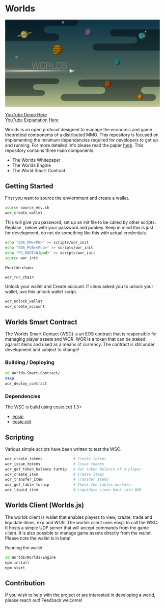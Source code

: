 # Worlds

<img src="Graphics/Header.png" alt="drawing" width="1000"/>

[YouTube Demo Here](https://www.youtube.com/watch?v=OrOZVr-j92A&t) <br>
[YouTube Explanation Here](https://www.youtube.com/watch?v=wfqsvlMFGHs&t)

Worlds is an open protocol designed to manage the economic and game theoretical components of a distributed MMO. This repository is focused on implementing the minimum dependencies required for developers to get up and running. For more detailed info please read the paper [here](https://github.com/Machine-Hum/Worlds/blob/master/Worlds-Whitepaper/whitepaper.pdf). This repository contains three main components.

* The Worlds Whitepaper
* The Worlds Engine
* The World Smart Contract

## Getting Started
First you want to source the enviornment and create a wallet.
```bash
source source_env.sh
wor_create_wallet
```

This will give you password, set up an init file to be called by other scripts.
Replace <PW>, <Pub> below with your password and pubkey. Keep in mind this is just
for development, do not do something like this with actual credentials.
```bash
echo "EOS_PW=<PW>" >> scripts/wor_init
echo "EOS_PUB=<Pub>" >> scripts/wor_init
echo "PJ_ROOT=$(pwd)" >> scripts/wor_init
source wor_init
```

Run the chain
```bash
wor_run_chain
```

Unlock your wallet and Create account. If cleos asked you to unlock your wallet,
use this unlock wallet script.
```bash
wor_unlock_wallet
wor_create_account
```

## Worlds Smart Contract 
The Worlds Smart Contact (WSC) is an EOS contract that is responsible for
managing player assets and WOR. WOR is a token that can be staked against items
and used as a means of currency. The contract is still under development and
subject to change!

### Building / Deploying
```bash
cd Worlds-Smart-Contract/  
make
wor_deploy_contract
```

### Dependencies
The WSC is build using eosio.cdt 1.3+
* [eosio](https://github.com/EOSIO/eos)
* [eosio.cdt](https://github.com/EOSIO/eosio.cdt)

## Scripting
Various simple scripts have been written to test the WSC. 

```bash
wor_create_tokens              # Create tokens
wor_issue_tokens               # Issue tokens
wor_get_token_balance turnip   # Get token balance of a player
wor_create_item                # Create items
wor_transfer_item              # Transfer Items
wor_get_table turnip           # Check the tables onchain.
wor_liquid_item                # Liquidate items back into WOR
```

## Worlds Client (Worlds.js)
The worlds client is wallet that enables players to view, create, trade and liquidate items, exp and WOR. The worlds client uses eosjs to call the WSC. It hosts a simple UDP server that will accept commands from the game client. It is also possible to manage game assets directly from the wallet. Please note the wallet is in beta!

Running the wallet
```bash
cd Worlds/Worlds-Engine
npm install
npm start
```

## Contribution
If you wish to help with the project or are interested in developing a world, please reach out! Feedback welcome!
